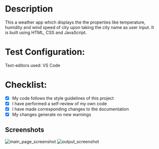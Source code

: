 # Description
This a weather app which displays the the properties like temperature, humidity and wind speed of city upon taking the city name as user input.
It is built using HTML, CSS and JavaScript.


# Test Configuration:

Text-editors used: VS Code

# Checklist:
 - [X]  My code follows the style guidelines of this project
  - [X] I have performed a self-review of my own code
  - [X] I have made corresponding changes to the documentation
  - [X] My changes generate no new warnings

## Screenshots
![main_page_screenshot]()
![output_screenshot]()

